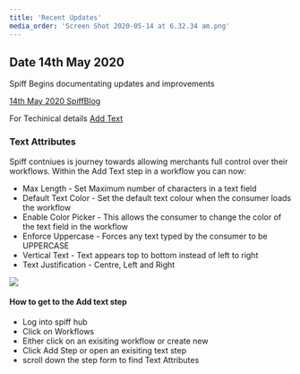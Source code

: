 ```yaml
---
title: 'Recent Updates'
media_order: 'Screen Shot 2020-05-14 at 6.32.34 am.png'
---
```


## Date 14th May 2020

Spiff Begins documentating updates and improvements

[14th May 2020 SpiffBlog](https://spiff.com.au/blog/)

For Techinical details [Add Text](https://help.spiff.com.au/spiff-concepts/step-types/add-text)

### Text Attributes

Spiff contniues is journey towards allowing merchants full control over their workflows. Within the Add Text step in a workflow you can now:

- Max Length - Set Maximum number of characters in a text field
- Default Text Color - Set the default text colour when the consumer loads the workflow
- Enable Color Picker - This allows the consumer to change the color of the text field in the workflow
- Enforce Uppercase - Forces any text typed by the consumer to be UPPERCASE
- Vertical Text - Text appears top to bottom instead of left to right
- Text Justification - Centre, Left and Right  

![](https://help.spiff.com.au/user/pages/06.recent-updates/Screen%20Shot%202020-05-14%20at%206.32.34%20am.png)  

#### How to get to the Add text step
- Log into spiff hub
- Click on Workflows 
- Either click on an exisiting workflow or create new 
- Click Add Step or open an exisiting text step
- scroll down the step form to find Text Attributes 


